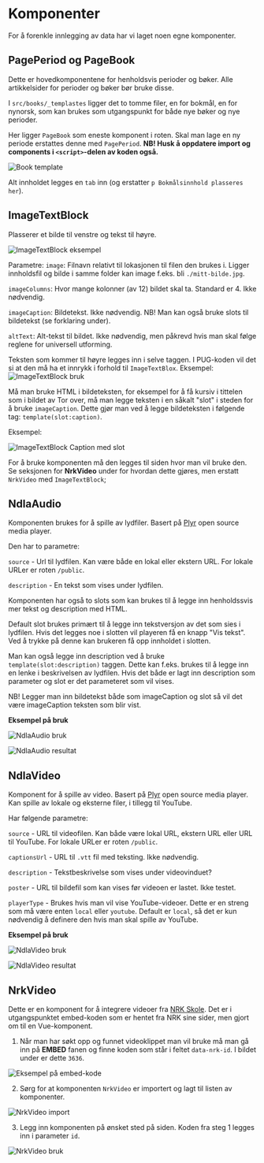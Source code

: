 # Komponenter

For å forenkle innlegging av data har vi laget noen egne komponenter.

## PagePeriod og PageBook

Dette er hovedkomponentene for henholdsvis perioder og bøker. Alle artikkelsider for perioder og bøker bør bruke disse.

I `src/books/_templastes` ligger det to tomme filer, en for bokmål, en for nynorsk, som kan brukes som utgangspunkt for både nye bøker og nye perioder.

Her ligger `PageBook` som eneste komponent i roten. Skal man lage en ny periode erstattes denne med `PagePeriod`. **NB! Husk å oppdatere import og components i `<script>`-delen av koden også.**

![Book template](./book_template.JPG)

Alt innholdet legges en `tab` inn (og erstatter `p Bokmålsinnhold plasseres her`).

## ImageTextBlock

Plasserer et bilde til venstre og tekst til høyre.

![ImageTextBlock eksempel](./ImageTextBlock.JPG)

Parametre:
`image`: Filnavn relativt til lokasjonen til filen den brukes i. Ligger innholdsfil og bilde i samme folder kan image f.eks. bli `./mitt-bilde.jpg`.

`imageColumns`: Hvor mange kolonner (av 12) bildet skal ta. Standard er 4. Ikke nødvendig.

`imageCaption`: Bildetekst. Ikke nødvendig. NB! Man kan også bruke slots til bildetekst (se forklaring under).

`altText`: Alt-tekst til bildet. Ikke nødvendig, men påkrevd hvis man skal følge reglene for universell utforming.

Teksten som kommer til høyre legges inn i selve taggen. I PUG-koden vil det si at den må ha et innrykk i forhold til `ImageTextBlox`. Eksempel:
![ImageTextBlock bruk](./ImageTextBlock_eksempel1.JPG)

Må man bruke HTML i bildeteksten, for eksempel for å få kursiv i tittelen som i bildet av Tor over, må man legge teksten i en såkalt "slot" i steden for å bruke `imageCaption`. Dette gjør man ved å legge bildeteksten i følgende tag: `template(slot:caption)`.

Eksempel:

![ImageTextBlock Caption med slot](./ImageTextBlock_eksempel2.JPG)

For å bruke komponenten må den legges til siden hvor man vil bruke den. Se seksjonen for **NrkVideo** under for hvordan dette gjøres, men erstatt `NrkVideo` med `ImageTextBlock`;

## NdlaAudio

Komponenten brukes for å spille av lydfiler. Basert på [Plyr](https://plyr.io/) open source media player.

Den har to parametre:

`source` - Url til lydfilen. Kan være både en lokal eller ekstern URL. For lokale URLer er roten `/public`.

`description` - En tekst som vises under lydfilen.

Komponenten har også to slots som kan brukes til å legge inn henholdssvis mer tekst og description med HTML.

Default slot brukes primært til å legge inn tekstversjon av det som sies i lydfilen. Hvis det legges noe i slotten vil playeren få en knapp "Vis tekst". Ved å trykke på denne kan brukeren få opp innholdet i slotten.

Man kan også legge inn description ved å bruke `template(slot:description)` taggen. Dette kan f.eks. brukes til å legge inn en lenke i beskrivelsen av lydfilen. Hvis det både er lagt inn description som parameter og slot er det parameteret som vil vises.

NB! Legger man inn bildetekst både som imageCaption og slot så vil det være imageCaption teksten som blir vist.

**Eksempel på bruk**

![NdlaAudio bruk](./NdlaAudio_eksempel.JPG)

![NdlaAudio resultat](./NdlaAudio_readmore02.JPG)

## NdlaVideo

Komponent for å spille av video. Basert på [Plyr](https://plyr.io/) open source media player. Kan spille av lokale og eksterne filer, i tillegg til YouTube.

Har følgende parametre:

`source` - URL til videofilen. Kan både være lokal URL, ekstern URL eller URL til YouTube. For lokale URLer er roten `/public`.

`captionsUrl` - URL til `.vtt` fil med teksting. Ikke nødvendig.

`description` - Tekstbeskrivelse som vises under videovinduet?

`poster` - URL til bildefil som kan vises før videoen er lastet. Ikke testet.

`playerType` - Brukes hvis man vil vise YouTube-videoer. Dette er en streng som må være enten `local` eller `youtube`. Default er `local`, så det er kun nødvendig å definere den hvis man skal spille av YouTube.

**Eksempel på bruk**

![NdlaVideo bruk](./NdlaVideo_eksempel.JPG)

![NdlaVideo resultat](./NdlaVideo_resultat.JPG)

## NrkVideo

Dette er en komponent for å integrere videoer fra [NRK Skole](https://www.nrk.no/skole). Det er i utgangspunktet embed-koden som er hentet fra NRK sine sider, men gjort om til en Vue-komponent.

1. Når man har søkt opp og funnet videoklippet man vil bruke må man gå inn på **EMBED** fanen og finne koden som står i feltet `data-nrk-id`. I bildet under er dette `3636`.

![Eksempel på embed-kode](./nrk.JPG)

2. Sørg for at komponenten `NrkVideo` er importert og lagt til listen av komponenter.

![NrkVideo import](./nrkvideo_import.JPG)

3. Legg inn komponenten på ønsket sted på siden. Koden fra steg 1 legges inn i parameter `id`.

![NrkVideo bruk](./nrkvideo_bruk.JPG)
